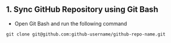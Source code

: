 ## 1. Sync GitHub Repository using Git Bash
- Open Git Bash and run the following command
``` shell
git clone git@github.com:github-username/github-repo-name.git
```